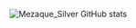 ![Mezaque_Silver GitHub stats](https://github-readme-stats.vercel.app/api?username=vyyz&show_icons=true&count_private=true&theme=blue)

